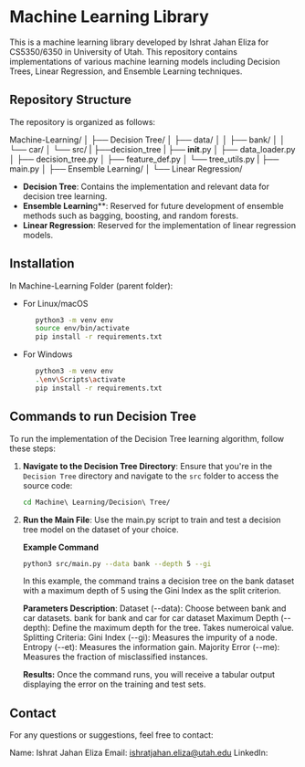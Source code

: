 # Machine Learning Library

This is a machine learning library developed by Ishrat Jahan Eliza for CS5350/6350 in University of Utah. This repository contains implementations of various machine learning models including Decision Trees, Linear Regression, and Ensemble Learning techniques.
## Repository Structure

The repository is organized as follows:

Machine-Learning/
│
├── Decision Tree/
│   ├── data/
│   │   ├── bank/
│   │   └── car/
│   └── src/
|       ├──decision_tree
|           ├── __init__.py
│           ├── data_loader.py
│           ├── decision_tree.py
│           ├── feature_def.py
│           └── tree_utils.py
|       ├── main.py
│
├── Ensemble Learning/
│
└── Linear Regression/

- **Decision Tree**: Contains the implementation and relevant data for decision tree learning.
- **Ensemble Learnin**g**: Reserved for future development of ensemble methods such as bagging, boosting, and random forests.
- **Linear Regression**: Reserved for the implementation of linear regression models.

## Installation

In Machine-Learning Folder (parent folder):
- For Linux/macOS
   ```bash
      python3 -m venv env
      source env/bin/activate
      pip install -r requirements.txt
   ```

- For Windows
   ```bash
      python3 -m venv env
      .\env\Scripts\activate
      pip install -r requirements.txt
    ```   


## Commands to run Decision Tree

To run the implementation of the Decision Tree learning algorithm, follow these steps:

1. **Navigate to the Decision Tree Directory**:
   Ensure that you're in the `Decision Tree` directory and navigate to the `src` folder to access the source code:

   ```bash
   cd Machine\ Learning/Decision\ Tree/

2. **Run the Main File**: 
   Use the main.py script to train and test a decision tree model on the dataset of your choice. 

    **Example Command**
    ```bash
    python3 src/main.py --data bank --depth 5 --gi
    ```

    In this example, the command trains a decision tree on the bank dataset with a maximum depth of 5 using the Gini Index as the split criterion.

    **Parameters Description**:
    Dataset (--data): Choose between bank and car datasets. bank for bank and car for car dataset
    Maximum Depth (--depth): Define the maximum depth for the tree. Takes numeroical value.
    Splitting Criteria:
    Gini Index (--gi): Measures the impurity of a node.
    Entropy (--et): Measures the information gain.
    Majority Error (--me): Measures the fraction of misclassified instances.
    
    **Results:**
    Once the command runs, you will receive a tabular output displaying the error on the training and test sets.


## Contact ##
For any questions or suggestions, feel free to contact:

Name: Ishrat Jahan Eliza
Email: ishratjahan.eliza@utah.edu
LinkedIn: 